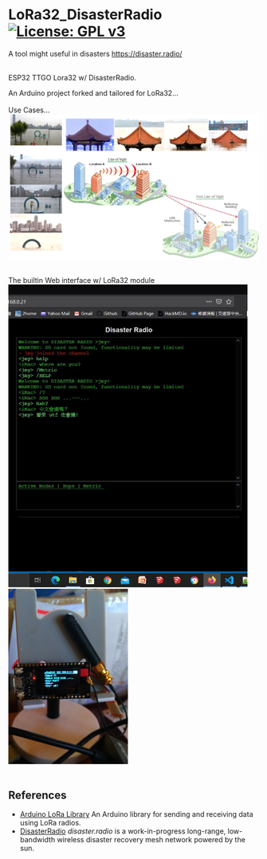 # LoRa32_DisasterRadio [![License: GPL v3](https://img.shields.io/badge/License-GPLv3-blue.svg)](https://www.gnu.org/licenses/gpl-3.0)<br>
A tool might useful in disasters https://disaster.radio/ <br><br>

ESP32 TTGO Lora32 w/ DisasterRadio.


An Arduino project forked and tailored for LoRa32...
<br><br>
Use Cases...
<img src="pictures/LoRaUseCases20200715.png" width=800/>
<br><br>

The builtin Web interface w/ LoRa32 module <br>
<img src="pictures/DSweb0716.jpg" width=480/> &nbsp;&nbsp;&nbsp;<img src="pictures/LoRa32_0715.png" width=240/>
<br><br>

## References
  - [Arduino LoRa Library](https://github.com/sandeepmistry/arduino-LoRa) An Arduino library for sending and receiving data using LoRa radios.
  - [DisasterRadio](https://github.com/sudomesh/disaster-radio) _disaster.radio_ is a work-in-progress long-range, low-bandwidth wireless disaster recovery mesh network powered by the sun.
